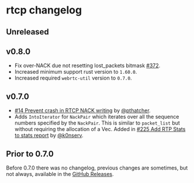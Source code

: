 # rtcp changelog

## Unreleased

## v0.8.0

* Fix over-NACK due not resetting lost_packets bitmask [\#372](https://github.com/webrtc-rs/webrtc/pull/372/).
* Increased minimum support rust version to `1.60.0`.
* Increased required `webrtc-util` version to `0.7.0`.

## v0.7.0

* [#14 Prevent crash in RTCP NACK writing](https://github.com/webrtc-rs/rtcp/pull/14) by [@pthatcher](https://github.com/pthatcher).
* Adds `IntoIterator` for `NackPair` which iterates over all the sequence numbers specified by the `NackPair`. This is similar to `packet_list` but without requiring the allocation of a Vec. Added in [#225 Add RTP Stats to stats report](https://github.com/webrtc-rs/webrtc/pull/225) by [@k0nserv](https://github.com/k0nserv).


## Prior to 0.7.0

Before 0.7.0 there was no changelog, previous changes are sometimes, but not always, available in the [GitHub Releases](https://github.com/webrtc-rs/rtcp/releases).

